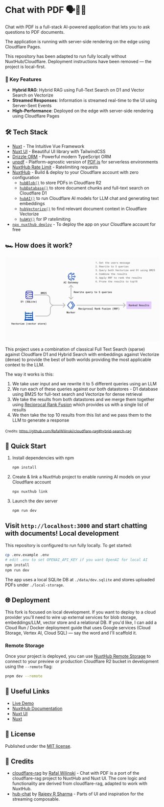 # Chat with PDF 🗣️💬📄

Chat with PDF is a full-stack AI-powered application that lets you to ask questions to PDF documents.

The application is running with server-side rendering on the edge using Cloudflare Pages.

This repository has been adapted to run fully locally without NuxtHub/Cloudflare. Deployment instructions have been removed — the project is local-first.

### 🚀 Key Features

- **Hybrid RAG**: Hybrid RAG using Full-Text Search on D1 and Vector Search on Vectorize
- **Streamed Responses**: Information is streamed real-time to the UI using Server-Sent Events
- **High-Performance**: Deployed on the edge with server-side rendering using Cloudflare Pages

<!-- ### 🎥 See It in Action

https://github.com/Atinux/atidraw/assets/904724/85f79def-f633-40b7-97c2-3a8579e65af1

Ready to create? Visit [chat-with-pdf.nuxt.dev](https://chat-with-pdf.nuxt.dev) and share your best drawing! -->

## 🛠 Tech Stack

- [Nuxt](https://nuxt.com) - The Intuitive Vue Framework
- [Nuxt UI](https://github.com/nuxt/ui) - Beautiful UI library with TailwindCSS
- [Drizzle ORM](https://orm.drizzle.team/) - Powerful modern TypeScript ORM
- [unpdf](https://github.com/unjs/unpdf) - Platform-agnostic version of [PDF.js](https://github.com/mozilla/pdf.js) for serverless environments
- [NuxtHub Rate Limit](https://github.com/fayazara/nuxthub-ratelimit) - Ratelimiting requests
- [NuxtHub](https://hub.nuxt.com) - Build & deploy to your Cloudflare account with zero configuration
  - [`hubBlob()`](https://hub.nuxt.com/docs/features/blob) to store PDFs in Cloudflare R2
  - [`hubDatabase()`](https://hub.nuxt.com/docs/features/blob) to store document chunks and full-text search on Cloudflare D1
  - [`hubAI()`](https://hub.nuxt.com/docs/features/ai) to run Cloudflare AI models for LLM chat and generating text embeddings
  - [`hubVectorize()`](https://hub.nuxt.com/docs/features/ai) to find relevant document context in Cloudflare Vectorize
  - [`hubKV()`](https://hub.nuxt.com/docs/features/ai) for IP ratelimiting
- [`npx nuxthub deploy`](https://github.com/nuxt-hub/cli) - To deploy the app on your Cloudflare account for free

## 🏎️ How does it work?

![Hybrid Search RAG](./.github/hybrid-rag.png)

This project uses a combination of classical Full Text Search (sparse) against Cloudflare D1 and Hybrid Search with embeddings against Vectorize (dense) to provide the best of both worlds providing the most applicable context to the LLM.

The way it works is this:

1. We take user input and we rewrite it to 5 different queries using an LLM
2. We run each of these queries against our both datastores - D1 database using BM25 for full-text search and Vectorize for dense retrieval
3. We take the results from both datastores and we merge them together using [Reciprocal Rank Fusion](https://www.elastic.co/guide/en/elasticsearch/reference/current/rrf.html) which provides us with a single list of results
4. We then take the top 10 results from this list and we pass them to the LLM to generate a response

<sub>Credits: https://github.com/RafalWilinski/cloudflare-rag#hybrid-search-rag</sub>

## 🚀 Quick Start

1. Install dependencies with npm
    ```bash
    npm install
    ```
2. Create & link a NuxtHub project to enable running AI models on your Cloudflare account
    ```bash
    npx nuxthub link
    ```
4. Launch the dev server
    ```bash
    npm run dev
    ```

Visit `http://localhost:3000` and start chatting with documents!
Local development
-----------------

This repository is configured to run fully locally. To get started:

```bash
cp .env.example .env
# edit .env to set OPENAI_API_KEY if you want OpenAI for local AI
npm install
npm run dev
```

The app uses a local SQLite DB at `./data/dev.sqlite` and stores uploaded PDFs under `./local-storage`.

## 🌐 Deployment

This fork is focused on local development. If you want to deploy to a cloud provider you'll need to wire up external services for blob storage, embeddings/LLM, vector store and a relational DB. If you'd like, I can add a Cloud Run / Docker deployment guide that uses Google services (Cloud Storage, Vertex AI, Cloud SQL) — say the word and I'll scaffold it.

### Remote Storage

Once your project is deployed, you can use [NuxtHub Remote Storage](https://hub.nuxt.com/docs/getting-started/remote-storage) to connect to your preview or production Cloudflare R2 bucket in development using the `--remote` flag:

```bash
pnpm dev --remote
```

## 🔗 Useful Links

- [Live Demo](https://chat-with-pdf.nuxt.dev)
- [NuxtHub Documentation](https://hub.nuxt.com)
- [Nuxt UI](https://ui.nuxt.com)
- [Nuxt](https://nuxt.com)

## 📝 License

Published under the [MIT license](./LICENSE).

## 🙋 Credits

- [cloudflare-rag](https://github.com/RafalWilinski/cloudflare-rag) by [Rafal Wilinski](https://github.com/RafalWilinski) - Chat with PDF is a port of the cloudflare-rag project to NuxtHub and Nuxt UI. The core logic and functionality are derived from cloudflare-rag, adapted to work with NuxtHub.
- [hub-chat](https://github.com/ra-jeev/hub-chat) by [Rajeev R Sharma](https://github.com/ra-jeev) - Parts of UI and inspiration for the streaming composable.
